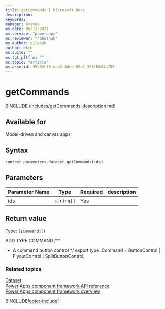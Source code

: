 ```yaml
---
title: getCommands | Microsoft Docs
description:
keywords:
manager: kvivek
ms.date: 06/12/2021
ms.service: "powerapps"
ms.reviewer: "nabuthuk"
ms.author: vilesyk
author: Nkrb
ms.suite: ""
ms.tgt_pltfrm: ""
ms.topic: "article"
ms.assetid: 35d94cf8-eab3-4dee-82af-336f6b33b789
---
```


# getCommands

[!INCLUDE[./includes/getCommands-description.md](./includes/getCommands-description.md)]

## Available for

Model-driven and canvas apps

## Syntax

`context.parameters.dataset.getCommands(ids)`

## Parameters

| Parameter Name | Type       | Required | description |
| -------------- | ---------- | -------- | ----------- |
| ids            | `string[]` | Yes      |             |

## Return value

Type: `[ICommand]()`

ADD TYPE COMMAND
/\*\*

- A command button control
  \*/
  export type ICommand = ButtonControl | FlyoutControl | SplitButtonControl;

### Related topics

[Dataset](../dataset.md)<br/>
[Power Apps component framework API reference](../../reference/index.md)<br/>
[Power Apps component framework overview](../../overview.md)

[!INCLUDE[footer-include](../../../../includes/footer-banner.md)]
